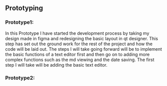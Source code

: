 
## Prototyping

### Prototype1:
In this Prototype I have started the development process by taking my design made in figma and redesigning the basic layout in qt designer. This step has set out the ground work for the rest of the project and how the code will be laid out. The steps I will take going forward will be to implement the basic functions of a text editor first and then go on to adding more complex functions such as the md viewing and the date saving. The first step I will take will be adding the basic text editor.


### Prototype2:
